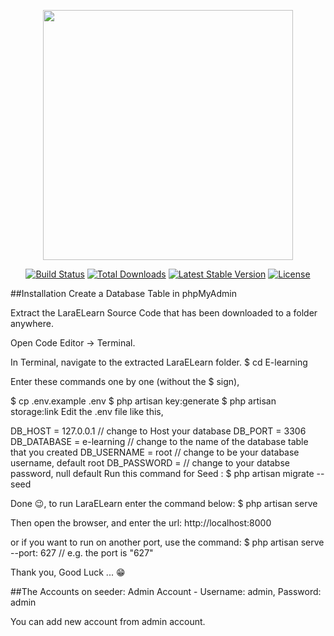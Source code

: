 <p align="center"><img src="https://res.cloudinary.com/dtfbvvkyp/image/upload/v1566331377/laravel-logolockup-cmyk-red.svg" width="400"></p>

<p align="center">
<a href="https://travis-ci.org/laravel/framework"><img src="https://travis-ci.org/laravel/framework.svg" alt="Build Status"></a>
<a href="https://packagist.org/packages/laravel/framework"><img src="https://poser.pugx.org/laravel/framework/d/total.svg" alt="Total Downloads"></a>
<a href="https://packagist.org/packages/laravel/framework"><img src="https://poser.pugx.org/laravel/framework/v/stable.svg" alt="Latest Stable Version"></a>
<a href="https://packagist.org/packages/laravel/framework"><img src="https://poser.pugx.org/laravel/framework/license.svg" alt="License"></a>
</p>

##Installation
Create a Database Table in phpMyAdmin

Extract the LaraELearn Source Code that has been downloaded to a folder anywhere.

Open Code Editor → Terminal.

In Terminal, navigate to the extracted LaraELearn folder. $ cd E-learning

Enter these commands one by one (without the $ sign),

$ cp .env.example .env
$ php artisan key:generate
$ php artisan storage:link
Edit the .env file like this,

DB_HOST = 127.0.0.1 // change to Host your database
DB_PORT = 3306
DB_DATABASE = e-learning // change to the name of the database table that you created
DB_USERNAME = root // change to be your database username, default root
DB_PASSWORD =  // change to your databse password, null default 
Run this command for Seed : $ php artisan migrate --seed

Done 😉, to run LaraELearn enter the command below: $ php artisan serve

Then open the browser, and enter the url: http://localhost:8000

or if you want to run on another port, use the command: $ php artisan serve --port: 627 // e.g. the port is "627"

Thank you, Good Luck ... 😁

##The Accounts on seeder:
Admin Account - Username: admin, Password: admin

You can add new account from admin account.
